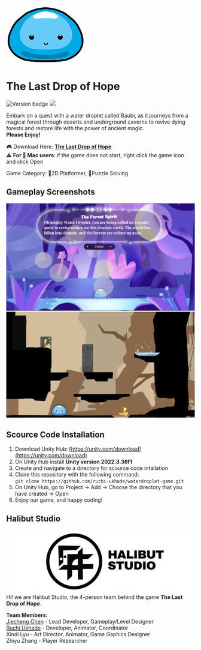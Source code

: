 <img  src="./readmeImgs/Baubi.png" alt="Waterdroplet Baubi" />


# The Last Drop of Hope
![Version badge](https://img.shields.io/badge/Version-0.0.3-blue) ![](https://img.shields.io/badge/Unity%202D%20Game-8A2BE2)

Embark on a quest with a water droplet called Baubi, as it journeys from a magical forest through deserts and underground caverns to revive dying forests and restore life with the power of ancient magic. <br>
**Please Enjoy!**

🎮 Download Here: [**The Last Drop of Hope**](https://beepboopbuchi.itch.io/the-last-drop-of-hope)<br>
⚠️ **For  Mac users**: if the game does not start, right click the game icon and click Open

Game Category: 🏃2D Platformer, 🧩Puzzle Solving

## Gameplay Screenshots

<img src="./readmeImgs/gameplay2.png" alt="gameplay2" />
<img src="./readmeImgs/gameplay1.png" alt="gameplay1" />


## Scource Code Installation
1. Download Unity Hub: [https://unity.com/download](https://unity.com/download)
2. On Unity Hub install **Unity version 2022.3.38f1**
3. Create and navigate to a directory for scource code intallation 
4. Clone this repository with the following command: <br> `git clone https://github.com/ruchi-ukhade/waterdroplet-game.git`
5. On Unity Hub, go to Project -> Add -> Choose the directory that you have created -> Open
6. Enjoy our game, and happy coding!

## Halibut Studio
![Halibut Studio](readmeImgs/HalibutLogo.png)
Hi! we are Halibut Studio, the 4-person team behind the game 
**The Last Drop of Hope**.

**Team Members:** <br>
[Jiecheng Chen](https://github.com/JasonARong) - Lead Developer, Gameplay/Level Designer <br>
[Ruchi Ukhade](https://github.com/ruchi-ukhade) - Developer, Animator, Coordinator<br>
Xindi Lyu - Art Director, Animator, Game Gaphics Designer<br>
Zhiyu Zhang - Player Researcher